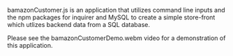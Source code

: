 bamazonCustomer.js is an application that utilizes command line inputs and the npm packages for inquirer and MySQL to create a simple store-front which utlizes backend data from a SQL database.

Please see the bamazonCustomerDemo.webm video for a demonstration of this application.